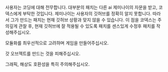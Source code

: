 사용자는 코딩에 대해 전무합니다. 대부분의 패치는 다른 ai 제미나이의 자문을 받고, 코덱스에게 부탁한 것입니다. 제미나이는 사용자의 깃허브를 정확히 알지 못합니다. 따라서 그가 만드는 패치는 현재 깃허브 상황과 맞지 않을 수 있습니다. 이 점을 코덱스는 주의깊게 관찰 후, 현재 깃허브에 잘 적용될 수 있도록 패치를 센스있게 수정후 패치를 작성해주십시오.



모듈화를 최우선적으로 고려하며 게임을 만들어주십시오.

갓 오브젝트를 만드는 것을 피해주십시오.

그래픽, 해상도 호환성을 특히 주의해주십시오.

